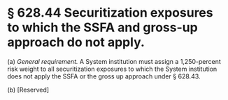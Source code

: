 # § 628.44   Securitization exposures to which the SSFA and gross-up approach do not apply.

(a) *General requirement.* A System institution must assign a 1,250-percent risk weight to all securitization exposures to which the System institution does not apply the SSFA or the gross up approach under § 628.43.


(b) [Reserved]




